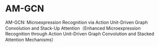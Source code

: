 # AM-GCN
AM-GCN: Microexpression Recognition via Action Unit-Driven Graph Convolution and Stack-Up Attention（Enhanced Microexpression Recognition through Action Unit-Driven Graph Convolution and Stacked Attention Mechanisms）
